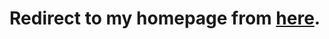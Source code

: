 
# Redirect to my homepage from [here](http://akaul.me/main.html).
<link rel="shortcut icon" type="image/x-icon" href="/favicon.ico?">
